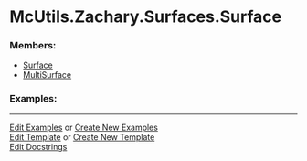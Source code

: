# <a id="McUtils.Zachary.Surfaces.Surface">McUtils.Zachary.Surfaces.Surface</a>
    


### Members:

  - [Surface](Surface/Surface.md)
  - [MultiSurface](Surface/MultiSurface.md)

### Examples:



___

[Edit Examples](https://github.com/McCoyGroup/References/edit/gh-pages/Documentation/examples/McUtils/Zachary/Surfaces/Surface.md) or 
[Create New Examples](https://github.com/McCoyGroup/References/new/gh-pages/?filename=Documentation/examples/McUtils/Zachary/Surfaces/Surface.md) <br/>
[Edit Template](https://github.com/McCoyGroup/References/edit/gh-pages/Documentation/templates/McUtils/Zachary/Surfaces/Surface.md) or 
[Create New Template](https://github.com/McCoyGroup/References/new/gh-pages/?filename=Documentation/templates/McUtils/Zachary/Surfaces/Surface.md) <br/>
[Edit Docstrings](https://github.com/McCoyGroup/McUtils/edit/master/Zachary/Surfaces/Surface/__init__.py?message=Update%20Docs)